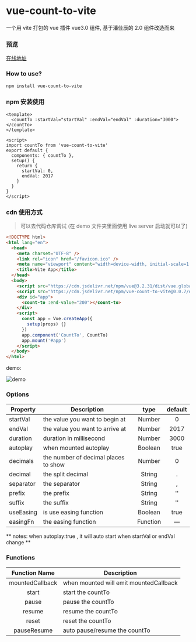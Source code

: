 # vue-count-to-vite

一个用 vite 打包的 vue 插件 vue3.0 组件, 基于潘佳辰的 2.0 组件改造而来

### 预览

[在线地址](https://azhen98.github.io/vue-count-to-next/)

### How to use?

```bash
npm install vue-count-to-vite
```

### npm 安装使用

```vue
<template>
  <countTo :startVal="startVal" :endVal="endVal" :duration="3000"></countTo>
</template>

<script>
import countTo from 'vue-count-to-vite'
export default {
  components: { countTo },
  setup() {
    return {
      startVal: 0,
      endVal: 2017
    }
  }
}
</script>
```

### cdn 使用方式

> 可以去代码仓库调试 (在 demo 文件夹里面使用 live server 启动就可以了)

```html
<!DOCTYPE html>
<html lang="en">
  <head>
    <meta charset="UTF-8" />
    <link rel="icon" href="/favicon.ico" />
    <meta name="viewport" content="width=device-width, initial-scale=1.0" />
    <title>Vite App</title>
  </head>
  <body>
    <script src="https://cdn.jsdelivr.net/npm/vue@3.2.31/dist/vue.global.min.js"></script>
    <script src="https://cdn.jsdelivr.net/npm/vue-count-to-vite@0.0.7/dist/index.umd.min.js"></script>
    <div id="app">
      <count-to :end-value="200"></count-to>
    </div>
    <script>
      const app = Vue.createApp({
        setup(props) {}
      })
      app.component('CountTo', CountTo)
      app.mount('#app')
    </script>
  </body>
</html>
```

demo:

![demo](https://github.com/PanJiaChen/vue-countTo/blob/master/countDemo.gif)

### Options

| Property  | Description                          |   type   | default |
| --------- | ------------------------------------ | :------: | :-----: |
| startVal  | the value you want to begin at       |  Number  |    0    |
| endVal    | the value you want to arrive at      |  Number  |  2017   |
| duration  | duration in millisecond              |  Number  |  3000   |
| autoplay  | when mounted autoplay                | Boolean  |  true   |
| decimals  | the number of decimal places to show |  Number  |    0    |
| decimal   | the split decimal                    |  String  |    .    |
| separator | the separator                        |  String  |    ,    |
| prefix    | the prefix                           |  String  |   ''    |
| suffix    | the suffix                           |  String  |   ''    |
| useEasing | is use easing function               | Boolean  |  true   |
| easingFn  | the easing function                  | Function |    —    |

** notes: when autoplay:true , it will auto start when startVal or endVal change **

### Functions

|  Function Name  | Description                            |
| :-------------: | -------------------------------------- |
| mountedCallback | when mounted will emit mountedCallback |
|      start      | start the countTo                      |
|      pause      | pause the countTo                      |
|     resume      | resume the countTo                     |
|      reset      | reset the countTo                      |
|   pauseResume   | auto pause/resume the countTo          |
